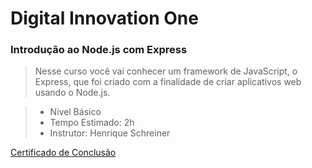 # Digital Innovation One

### Introdução ao Node.js com Express
> Nesse curso você vai conhecer um framework de JavaScript, o Express, que foi criado com a finalidade de criar aplicativos web usando o Node.js.

>- Nível Básico
>- Tempo Estimado: 2h 
>- Instrutor: Henrique Schreiner

[Certificado de Conclusão](https://github.com/RenatoSiqueira/DigitalInnovationOne_Node-Express/blob/master/certificado.pdf)